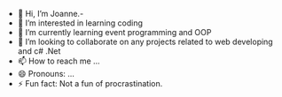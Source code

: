 - 👋 Hi, I’m Joanne.-
- 👀 I’m interested in learning coding
- 🌱 I’m currently learning event programming and OOP
- 💞️ I’m looking to collaborate on any projects related to web developing and c# .Net
- 📫 How to reach me ...
- 😄 Pronouns: ...
- ⚡ Fun fact: Not a fun of procrastination.

<!---
jj0a/jj0a is a ✨ special ✨ repository because its `README.md` (this file) appears on your GitHub profile.
You can click the Preview link to take a look at your changes.
--->
